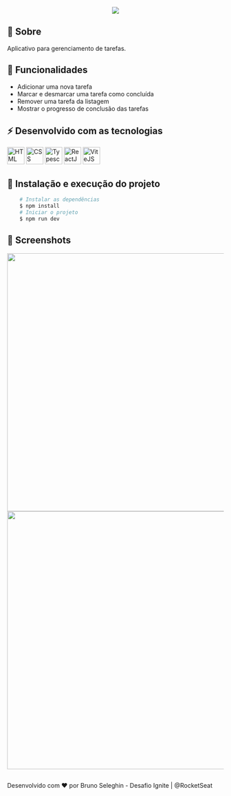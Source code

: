 <p align="center">
 <img src="https://user-images.githubusercontent.com/36992725/208320338-20ea3724-c8f1-4ad7-8247-9723860f3fc1.svg" />
</p>

## 📓 Sobre 

Aplicativo para gerenciamento de tarefas.

## 💎 Funcionalidades

- Adicionar uma nova tarefa
- Marcar e desmarcar uma tarefa como concluída
- Remover uma tarefa da listagem
- Mostrar o progresso de conclusão das tarefas

## ⚡ Desenvolvido com as tecnologias

<div>
  <img src="https://cdn.jsdelivr.net/gh/devicons/devicon/icons/html5/html5-plain.svg" width="40" height="40" alt="HTML" />
  <img src="https://cdn.jsdelivr.net/gh/devicons/devicon/icons/css3/css3-plain.svg" width="40" height="40" alt="CSS" />
  <img src="https://cdn.jsdelivr.net/gh/devicons/devicon/icons/typescript/typescript-plain.svg" width="40" height="40" alt="Typescript" />
  <img src="https://cdn.jsdelivr.net/gh/devicons/devicon/icons/react/react-original.svg" width="40" height="40" alt="ReactJS" />
  <img src="https://vitejs.dev/logo-with-shadow.png" width="40" height="40" alt="ViteJS" />
</div>

## 🚀 Instalação e execução do projeto

```bash
    # Instalar as dependências
    $ npm install
    # Iniciar o projeto
    $ npm run dev
```

## 📸 Screenshots

<div align="center">
  <img width="800" height="600" src="https://user-images.githubusercontent.com/36992725/208320909-0b6afcd5-9c68-45ff-afa5-05cdaf1efde2.png">
  <img width="800" height="600" src="https://user-images.githubusercontent.com/36992725/208320926-650b70d0-66bb-424d-8e7d-da0a318c26a4.png">
</div>

##

Desenvolvido com ❤️ por Bruno Seleghin - Desafio Ignite | @RocketSeat
